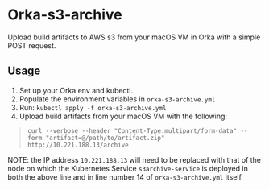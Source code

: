 # Orka-s3-archive

Upload build artifacts to AWS s3 from your macOS VM in Orka with a simple POST request. 


## Usage
1. Set up your Orka env and kubectl. 
2. Populate the environment variables in `orka-s3-archive.yml`
3. Run: `kubectl apply -f orka-s3-archive.yml`
4. Upload build artifacts from your macOS VM with the following:
>```
>curl --verbose --header "Content-Type:multipart/form-data" --form "artifact=@/path/to/artifact.zip"  http://10.221.188.13/archive
>```

NOTE: the IP address `10.221.188.13` will need to be replaced with that of the node on which the Kubernetes Service `s3archive-service` is deployed in both the above line and in line number 14 of `orka-s3-archive.yml` itself.
